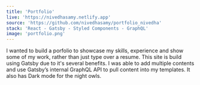 ```yaml
---
title: 'Portfolio'
live: 'https://nivedhasamy.netlify.app'
source: 'https://github.com/nivedhasamy/portfolio_nivedha'
stack: 'React - Gatsby - Styled Components - GraphQL'
image: 'portfolio.png'
---
```


I wanted to build a porfolio to showcase my skills, experience and show some of my work, rather than just type over a resume. This site is build using Gatsby due to it's several benefits. I was able to add multiple contents and use Gatsby’s internal GraphQL API to pull content into my templates. It also has Dark mode for the night owls.
